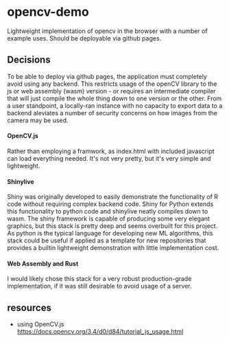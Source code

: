 # opencv-demo

Lightweight implementation of opencv in the browser with a number of example uses. Should be deployable via github pages.

## Decisions

To be able to deploy via github pages, the application must completely avoid using any backend. This restricts usage of the openCV library to the js or web assembly (wasm) version - or requires an intermediate compiler that will just compile the whole thing down to one version or the other. From a user standpoint, a locally-ran instance with no capacity to export data to a backend aleviates a number of security concerns on how images from the camera may be used.

#### OpenCV.js

Rather than employing a framwork, as index.html with included javascript can load everything needed. It's not very pretty, but it's very simple and lightweight.

#### Shinylive

Shiny was originally developed to easily demonstrate the functionality of R code without requiring complex backend code. Shiny for Python extends this functionality to python code and shinylive neatly compiles down to wasm. The shiny framework is capable of producing some very elegant graphics, but this stack is pretty deep and seems overbuilt for this project. As python is the typical language for developing new ML algorithms, this stack could be useful if applied as a template for new repositories that provides a builtin lightweight demonstration with little implementation cost.

#### Web Assembly and Rust

I would likely chose this stack for a very robust production-grade implementation, if it was still desirable to avoid usage of a server.

## resources
- using OpenCV.js <https://docs.opencv.org/3.4/d0/d84/tutorial_js_usage.html>
